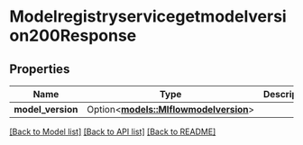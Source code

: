 # Modelregistryservicegetmodelversion200Response

## Properties

Name | Type | Description | Notes
------------ | ------------- | ------------- | -------------
**model_version** | Option<[**models::Mlflowmodelversion**](Mlflowmodelversion.md)> |  | [optional]

[[Back to Model list]](../README.md#documentation-for-models) [[Back to API list]](../README.md#documentation-for-api-endpoints) [[Back to README]](../README.md)


